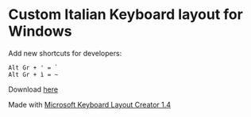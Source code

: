 # Custom Italian Keyboard layout for Windows

Add new shortcuts for developers:

```
Alt Gr + ' = `
Alt Gr + ì = ~
```

Download [here](https://github.com/emavgl/citalian-keyboard-layout/releases)

Made with [Microsoft Keyboard Layout Creator 1.4 ](https://www.microsoft.com/en-us/download/details.aspx?id=22339)
